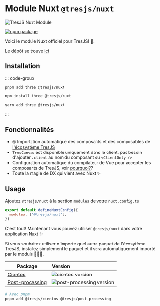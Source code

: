# Module Nuxt `@tresjs/nuxt`

![TresJS Nuxt Module](/nuxt-stones.png)

<a href="https://www.npmjs.com/package/@tresjs/nuxt"><img src="https://img.shields.io/npm/v/@tresjs/nuxt/latest?color=%2382DBCA" alt="npm package"></a>

Voici le module Nuxt officiel pour TresJS! 🎉.

Le dépôt se trouve [ici](https://github.com/Tresjs/nuxt)

## Installation

::: code-group

```bash [pnpm]
pnpm add three @tresjs/nuxt
```

```bash [npm]
npm install three @tresjs/nuxt
```

```bash [yarn]
yarn add three @tresjs/nuxt
```

:::

## Fonctionnalités

- 🤓 Importation automatique des composants et des composables de [l'écosystème TresJS](https://github.com/orgs/Tresjs/repositories)
- `TresCanvas` est disponible uniquement dans le client, pas besoin d'ajouter `.client` au nom du composant ou `<ClientOnly />`
- Configuration automatique du compilateur de Vue pour accepter les composants de TresJS, voir [pourquoi?](/guide/troubleshooting.html#failed-resolve-component-trescomponent-%F0%9F%A4%94)?
- Toute la magie de DX qui vient avec Nuxt ✨

## Usage

Ajoutez `@tresjs/nuxt` à la section `modules` de votre `nuxt.config.ts`

```js
export default defineNuxtConfig({
  modules: ['@tresjs/nuxt'],
})
```

C'est tout! Maintenant vous pouvez utiliser `@tresjs/nuxt` dans votre application Nuxt ✨

Si vous souhaitez utiliser n'importe quel autre paquet de l'écosytème TresJS, installez simplement le paquet et il sera automatiquement importé par le module 🧙🏼‍♂️.

| Package                     | Version                                                                                            |
| --------------------------- | :------------------------------------------------------------------------------------------------- |
| [Cientos](https://github.com/Tresjs/cientos) | ![cientos version](https://img.shields.io/npm/v/@tresjs/cientos/latest.svg?label=%20&color=%23f19b00) |
| [Post-processing](https://github.com/Tresjs/post-processing) | ![post-processing version](https://img.shields.io/npm/v/@tresjs/post-processing/latest.svg?label=%20&color=ff69b4) |

```bash
# Avec pnpm
pnpm add @tresjs/cientos @tresjs/post-processing
```
